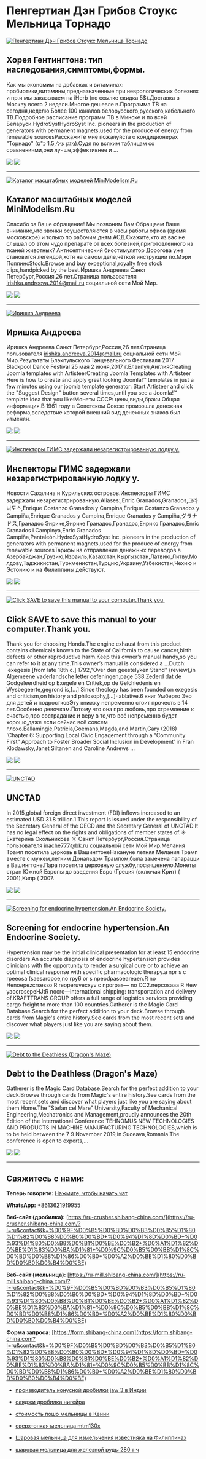 # Пенгертиан Дэн Грибов Стоукс Мельница Торнадо

<a href="https://swt.shibang-china.com/?l=ru&img&k=%D0%9F%D0%B5%D0%BD%D0%B3%D0%B5%D1%80%D1%82%D0%B8%D0%B0%D0%BD+%D0%94%D1%8D%D0%BD+%D0%93%D1%80%D0%B8%D0%B1%D0%BE%D0%B2+%D0%A1%D1%82%D0%BE%D1%83%D0%BA%D1%81+%D0%9C%D0%B5%D0%BB%D1%8C%D0%BD%D0%B8%D1%86%D0%B0+%D0%A2%D0%BE%D1%80%D0%BD%D0%B0%D0%B4%D0%BE" target="_blank">![Пенгертиан Дэн Грибов Стоукс Мельница Торнадо](http://static.shibang-china.com/all-800x300/168.jpg)</a>

## Хорея Гентингтона: тип наследования,симптомы,формы.
Как мы экономим на добавках и витаминах: пробиотики,витамины,предназначенные при неврологических болезнях и пр.и мы заказываем на iHerb (по ссылке скидка 5$).Доставка в Москву всего 2 недели.Многое дешевле в.Программа ТВ на сегодня,неделю.Более 100 каналов белорусского,русского,кабельного ТВ.Подробное расписание программ ТВ в Минске и по всей Беларуси.HydroSystHydroSyst Inc. pioneers in the production of generators with permanent magnets,used for the produce of energy from renewable sourcesРасскажите мне пожалуйста о кондиционерах &quot;Торнадо&quot; (מזגן עילי,1.5 כ&quot;ס).Судя по всяким таблицам со сравнениями,они лучше,эффективнее и …


<a href="https://whatsapp.shibangsoft.com/WhatsApp.php" target="_blank" title="WhatsApp">![](http://static.shibang-china.com/icon/whatsapp.png)</a> <a href="https://swt.shibang-china.com/?l=ru&icon&k=%D0%9F%D0%B5%D0%BD%D0%B3%D0%B5%D1%80%D1%82%D0%B8%D0%B0%D0%BD+%D0%94%D1%8D%D0%BD+%D0%93%D1%80%D0%B8%D0%B1%D0%BE%D0%B2+%D0%A1%D1%82%D0%BE%D1%83%D0%BA%D1%81+%D0%9C%D0%B5%D0%BB%D1%8C%D0%BD%D0%B8%D1%86%D0%B0+%D0%A2%D0%BE%D1%80%D0%BD%D0%B0%D0%B4%D0%BE" target="_blank">![](http://static.shibang-china.com/icon/chat-ru.png)</a>

---

<a href="https://swt.shibang-china.com/?l=ru&img&k=%D0%9F%D0%B5%D0%BD%D0%B3%D0%B5%D1%80%D1%82%D0%B8%D0%B0%D0%BD+%D0%94%D1%8D%D0%BD+%D0%93%D1%80%D0%B8%D0%B1%D0%BE%D0%B2+%D0%A1%D1%82%D0%BE%D1%83%D0%BA%D1%81+%D0%9C%D0%B5%D0%BB%D1%8C%D0%BD%D0%B8%D1%86%D0%B0+%D0%A2%D0%BE%D1%80%D0%BD%D0%B0%D0%B4%D0%BE" target="_blank">![Каталог масштабных моделей MiniModelism.Ru](http://static.shibang-china.com/all-800x300/488.jpg)</a>

## Каталог масштабных моделей MiniModelism.Ru
Спасибо за Ваше обращение! Мы позвоним Вам.Обращаем Ваше внимание,что звонки осуществляются в часы работы офиса (время московское) и только по рабочим дням.АСД.Скажите,кто из вас не слышал об этом чудо препарате от всех болезней,приготовленного из тканей животных? Антисептический биостимулятор Дорогова уже становится легендой,хотя на самом деле,чёткой инструкции по.Мэри ПоппинсStock.Browse and buy exceptional,royalty free stock clips,handpicked by the best.Иришка Андреева Санкт Петербург,Россия,26 лет.Страница пользователя irishka.andreeva.2014@mail.ru социальной сети Мой Мир.


<a href="https://whatsapp.shibangsoft.com/WhatsApp.php" target="_blank" title="WhatsApp">![](http://static.shibang-china.com/icon/whatsapp.png)</a> <a href="https://swt.shibang-china.com/?l=ru&icon&k=%D0%9F%D0%B5%D0%BD%D0%B3%D0%B5%D1%80%D1%82%D0%B8%D0%B0%D0%BD+%D0%94%D1%8D%D0%BD+%D0%93%D1%80%D0%B8%D0%B1%D0%BE%D0%B2+%D0%A1%D1%82%D0%BE%D1%83%D0%BA%D1%81+%D0%9C%D0%B5%D0%BB%D1%8C%D0%BD%D0%B8%D1%86%D0%B0+%D0%A2%D0%BE%D1%80%D0%BD%D0%B0%D0%B4%D0%BE" target="_blank">![](http://static.shibang-china.com/icon/chat-ru.png)</a>

---

<a href="https://swt.shibang-china.com/?l=ru&img&k=%D0%9F%D0%B5%D0%BD%D0%B3%D0%B5%D1%80%D1%82%D0%B8%D0%B0%D0%BD+%D0%94%D1%8D%D0%BD+%D0%93%D1%80%D0%B8%D0%B1%D0%BE%D0%B2+%D0%A1%D1%82%D0%BE%D1%83%D0%BA%D1%81+%D0%9C%D0%B5%D0%BB%D1%8C%D0%BD%D0%B8%D1%86%D0%B0+%D0%A2%D0%BE%D1%80%D0%BD%D0%B0%D0%B4%D0%BE" target="_blank">![Иришка Андреева](http://static.shibang-china.com/all-800x300/814.jpg)</a>

## Иришка Андреева
Иришка Андреева Санкт Петербург,Россия,26 лет.Страница пользователя irishka.andreeva.2014@mail.ru социальной сети Мой Мир.Результаты Блэкпульского Танцевального Фестиваля 2017 Blackpool Dance Festival 25 мая 2 июня,2017 г.Блэкпул,АнглияCreating Joomla templates with ArtisteerCreating Joomla Templates with Artisteer Here is how to create and apply great looking Joomla!™ templates in just a few minutes using our joomla template generator: Start Artisteer and click the &quot;Suggest Design&quot; button several times,until you see a Joomla!™ template idea that you like:Монеты СССР: цены,виды,браки Общая информация.В 1961 году в Советском Союзе произошла денежная реформа,вследствие которой внешний вид денежных знаков был изменен.


<a href="https://whatsapp.shibangsoft.com/WhatsApp.php" target="_blank" title="WhatsApp">![](http://static.shibang-china.com/icon/whatsapp.png)</a> <a href="https://swt.shibang-china.com/?l=ru&icon&k=%D0%9F%D0%B5%D0%BD%D0%B3%D0%B5%D1%80%D1%82%D0%B8%D0%B0%D0%BD+%D0%94%D1%8D%D0%BD+%D0%93%D1%80%D0%B8%D0%B1%D0%BE%D0%B2+%D0%A1%D1%82%D0%BE%D1%83%D0%BA%D1%81+%D0%9C%D0%B5%D0%BB%D1%8C%D0%BD%D0%B8%D1%86%D0%B0+%D0%A2%D0%BE%D1%80%D0%BD%D0%B0%D0%B4%D0%BE" target="_blank">![](http://static.shibang-china.com/icon/chat-ru.png)</a>

---

<a href="https://swt.shibang-china.com/?l=ru&img&k=%D0%9F%D0%B5%D0%BD%D0%B3%D0%B5%D1%80%D1%82%D0%B8%D0%B0%D0%BD+%D0%94%D1%8D%D0%BD+%D0%93%D1%80%D0%B8%D0%B1%D0%BE%D0%B2+%D0%A1%D1%82%D0%BE%D1%83%D0%BA%D1%81+%D0%9C%D0%B5%D0%BB%D1%8C%D0%BD%D0%B8%D1%86%D0%B0+%D0%A2%D0%BE%D1%80%D0%BD%D0%B0%D0%B4%D0%BE" target="_blank">![Инспекторы ГИМС задержали незарегистрированную лодку у.](http://static.shibang-china.com/all-800x300/432.jpg)</a>

## Инспекторы ГИМС задержали незарегистрированную лодку у.
Новости Сахалина и Курильских островов.Инспекторы ГИМС задержали незарегистрированную.Aliases:,Enric Granados,Granados,그라나도스,Enrique Costanzo Granados y Campina,Enrique Costanzo Granados y Campi&#241;a,Enrique Granados y Campina,Enrique Granados y Campi&#241;a,グラナドス,Гранадос Энрике,Энрике Гранадос,Гранадос,Енрико Гранадос,Enric Granados i Campinya,Enric Granados Campi&#241;a,Pantale&#243;n.HydroSystHydroSyst Inc. pioneers in the production of generators with permanent magnets,used for the produce of energy from renewable sourcesТарифы на отправление денежных переводов в Азербайджан,Грузию,Израиль,Казахстан,Кыргызстан,Латвию,Литву,Молдову,Таджикистан,Туркменистан,Турцию,Украину,Узбекистан,Чехию и Эстонию и на Филиппины действуют.


<a href="https://whatsapp.shibangsoft.com/WhatsApp.php" target="_blank" title="WhatsApp">![](http://static.shibang-china.com/icon/whatsapp.png)</a> <a href="https://swt.shibang-china.com/?l=ru&icon&k=%D0%9F%D0%B5%D0%BD%D0%B3%D0%B5%D1%80%D1%82%D0%B8%D0%B0%D0%BD+%D0%94%D1%8D%D0%BD+%D0%93%D1%80%D0%B8%D0%B1%D0%BE%D0%B2+%D0%A1%D1%82%D0%BE%D1%83%D0%BA%D1%81+%D0%9C%D0%B5%D0%BB%D1%8C%D0%BD%D0%B8%D1%86%D0%B0+%D0%A2%D0%BE%D1%80%D0%BD%D0%B0%D0%B4%D0%BE" target="_blank">![](http://static.shibang-china.com/icon/chat-ru.png)</a>

---

<a href="https://swt.shibang-china.com/?l=ru&img&k=%D0%9F%D0%B5%D0%BD%D0%B3%D0%B5%D1%80%D1%82%D0%B8%D0%B0%D0%BD+%D0%94%D1%8D%D0%BD+%D0%93%D1%80%D0%B8%D0%B1%D0%BE%D0%B2+%D0%A1%D1%82%D0%BE%D1%83%D0%BA%D1%81+%D0%9C%D0%B5%D0%BB%D1%8C%D0%BD%D0%B8%D1%86%D0%B0+%D0%A2%D0%BE%D1%80%D0%BD%D0%B0%D0%B4%D0%BE" target="_blank">![Click SAVE to save this manual to your computer.Thank you.](http://static.shibang-china.com/all-800x300/1361.jpg)</a>

## Click SAVE to save this manual to your computer.Thank you.
Thank you for choosing Honda.The engine exhaust from this product contains chemicals known to the State of California to cause cancer,birth defects or other reproductive harm.Keep this owner’s manual handy,so you can refer to it at any time.This owner’s manual is considered a …Dutch: &#183;exegesis [from late 18th c.] 1792,&quot;Over den geestelyken Stand&quot; (review),in Algemeene vaderlandsche letter oefeningen,page 538.Zederd dat de Godgeleerdheid op Exegeſe en Critiek,op de Geſchiedenis en Wysbegeerte,gegrond is,[…] Since theology has been founded on exegesis and criticism,on history and philosophy,[…]&#183;&#183;ablative.6 книг Умберто Эко для детей и подростковЭту книжку непременно стоит прочесть в 14 лет.Особенно девочкам.Потому что она про любовь,про стремление к счастью,про сострадание и веру в то,что всё непременно будет хорошо,даже если сейчас всё совсем плохо.Ballamingie,Patricia,Goemans,Magda,and Martin,Gary (2018) ‘Chapter 6: Supporting Local Civic Engagement through a “Community First” Approach to Foster Broader Social Inclusion in Development’ in Fran Klodawsky,Janet Siltanen and Caroline Andrews …


<a href="https://whatsapp.shibangsoft.com/WhatsApp.php" target="_blank" title="WhatsApp">![](http://static.shibang-china.com/icon/whatsapp.png)</a> <a href="https://swt.shibang-china.com/?l=ru&icon&k=%D0%9F%D0%B5%D0%BD%D0%B3%D0%B5%D1%80%D1%82%D0%B8%D0%B0%D0%BD+%D0%94%D1%8D%D0%BD+%D0%93%D1%80%D0%B8%D0%B1%D0%BE%D0%B2+%D0%A1%D1%82%D0%BE%D1%83%D0%BA%D1%81+%D0%9C%D0%B5%D0%BB%D1%8C%D0%BD%D0%B8%D1%86%D0%B0+%D0%A2%D0%BE%D1%80%D0%BD%D0%B0%D0%B4%D0%BE" target="_blank">![](http://static.shibang-china.com/icon/chat-ru.png)</a>

---

<a href="https://swt.shibang-china.com/?l=ru&img&k=%D0%9F%D0%B5%D0%BD%D0%B3%D0%B5%D1%80%D1%82%D0%B8%D0%B0%D0%BD+%D0%94%D1%8D%D0%BD+%D0%93%D1%80%D0%B8%D0%B1%D0%BE%D0%B2+%D0%A1%D1%82%D0%BE%D1%83%D0%BA%D1%81+%D0%9C%D0%B5%D0%BB%D1%8C%D0%BD%D0%B8%D1%86%D0%B0+%D0%A2%D0%BE%D1%80%D0%BD%D0%B0%D0%B4%D0%BE" target="_blank">![UNCTAD](http://static.shibang-china.com/all-800x300/853.jpg)</a>

## UNCTAD
In 2015,global foreign direct investment (FDI) inflows increased to an estimated USD 31.8 trillion.1 This report is issued under the responsibility of the Secretary General of the OECD and the Secretary General of UNCTAD.It has no legal effect on the rights and obligations of member states of.☀ Екатерина Скольникова ☀ Санкт Петербург,Россия.Страница пользователя inache777@bk.ru социальной сети Мой Мир.Мелания Трамп посетила церковь в ВашингтонеНакануне летняя Мелания Трамп вместе с мужем,летним Дональдом Трампом,была замечена папарацци в Вашингтоне.Пара посетила церковную службу,посвященную.Монеты стран Южной Европы до введения Евро (Греция (включая Крит) ( 2001),Кипр ( 2007.


<a href="https://whatsapp.shibangsoft.com/WhatsApp.php" target="_blank" title="WhatsApp">![](http://static.shibang-china.com/icon/whatsapp.png)</a> <a href="https://swt.shibang-china.com/?l=ru&icon&k=%D0%9F%D0%B5%D0%BD%D0%B3%D0%B5%D1%80%D1%82%D0%B8%D0%B0%D0%BD+%D0%94%D1%8D%D0%BD+%D0%93%D1%80%D0%B8%D0%B1%D0%BE%D0%B2+%D0%A1%D1%82%D0%BE%D1%83%D0%BA%D1%81+%D0%9C%D0%B5%D0%BB%D1%8C%D0%BD%D0%B8%D1%86%D0%B0+%D0%A2%D0%BE%D1%80%D0%BD%D0%B0%D0%B4%D0%BE" target="_blank">![](http://static.shibang-china.com/icon/chat-ru.png)</a>

---

<a href="https://swt.shibang-china.com/?l=ru&img&k=%D0%9F%D0%B5%D0%BD%D0%B3%D0%B5%D1%80%D1%82%D0%B8%D0%B0%D0%BD+%D0%94%D1%8D%D0%BD+%D0%93%D1%80%D0%B8%D0%B1%D0%BE%D0%B2+%D0%A1%D1%82%D0%BE%D1%83%D0%BA%D1%81+%D0%9C%D0%B5%D0%BB%D1%8C%D0%BD%D0%B8%D1%86%D0%B0+%D0%A2%D0%BE%D1%80%D0%BD%D0%B0%D0%B4%D0%BE" target="_blank">![Screening for endocrine hypertension.An Endocrine Society.](http://static.shibang-china.com/all-800x300/1301.jpg)</a>

## Screening for endocrine hypertension.An Endocrine Society.
Hypertension may be the initial clinical presentation for at least 15 endocrine disorders.An accurate diagnosis of endocrine hypertension provides clinicians with the opportunity to render a surgical cure or to achieve an optimal clinical response with specific pharmacologic therapy.a npr s c rpeeosa (saesaropoe,no rpy6 or s npeodpasoeareaen.R no Henoepezcrsesso R reoperuvecxyv c nporpa&#187;— no CC2.nepcosaaa R Hew yaocrosepeHJtR nocro—International shipping: transportation and delivery of.KRAFTTRANS GROUP offers a full range of logistics services providing cargo freight to more than 100 countries.Gatherer is the Magic Card Database.Search for the perfect addition to your deck.Browse through cards from Magic's entire history.See cards from the most recent sets and discover what players just like you are saying about them.


<a href="https://whatsapp.shibangsoft.com/WhatsApp.php" target="_blank" title="WhatsApp">![](http://static.shibang-china.com/icon/whatsapp.png)</a> <a href="https://swt.shibang-china.com/?l=ru&icon&k=%D0%9F%D0%B5%D0%BD%D0%B3%D0%B5%D1%80%D1%82%D0%B8%D0%B0%D0%BD+%D0%94%D1%8D%D0%BD+%D0%93%D1%80%D0%B8%D0%B1%D0%BE%D0%B2+%D0%A1%D1%82%D0%BE%D1%83%D0%BA%D1%81+%D0%9C%D0%B5%D0%BB%D1%8C%D0%BD%D0%B8%D1%86%D0%B0+%D0%A2%D0%BE%D1%80%D0%BD%D0%B0%D0%B4%D0%BE" target="_blank">![](http://static.shibang-china.com/icon/chat-ru.png)</a>

---

<a href="https://swt.shibang-china.com/?l=ru&img&k=%D0%9F%D0%B5%D0%BD%D0%B3%D0%B5%D1%80%D1%82%D0%B8%D0%B0%D0%BD+%D0%94%D1%8D%D0%BD+%D0%93%D1%80%D0%B8%D0%B1%D0%BE%D0%B2+%D0%A1%D1%82%D0%BE%D1%83%D0%BA%D1%81+%D0%9C%D0%B5%D0%BB%D1%8C%D0%BD%D0%B8%D1%86%D0%B0+%D0%A2%D0%BE%D1%80%D0%BD%D0%B0%D0%B4%D0%BE" target="_blank">![Debt to the Deathless (Dragon's Maze)](http://static.shibang-china.com/all-800x300/1316.jpg)</a>

## Debt to the Deathless (Dragon's Maze)
Gatherer is the Magic Card Database.Search for the perfect addition to your deck.Browse through cards from Magic's entire history.See cards from the most recent sets and discover what players just like you are saying about them.Home.The &quot;Stefan cel Mare&quot; University,Faculty of Mechanical Engineering,Mechatronics and Management,proudly announces the 20th Edition of the International Conference TEHNOMUS NEW TECHNOLOGIES AND PRODUCTS IN MACHINE MANUFACTURING TECHNOLOGIES,which is to be held between the 7 9 November 2019,in Suceava,Romania.The conference is open to experts,…

<a href="https://whatsapp.shibangsoft.com/WhatsApp.php" target="_blank" title="WhatsApp">![](http://static.shibang-china.com/icon/whatsapp.png)</a> <a href="https://swt.shibang-china.com/?l=ru&icon&k=%D0%9F%D0%B5%D0%BD%D0%B3%D0%B5%D1%80%D1%82%D0%B8%D0%B0%D0%BD+%D0%94%D1%8D%D0%BD+%D0%93%D1%80%D0%B8%D0%B1%D0%BE%D0%B2+%D0%A1%D1%82%D0%BE%D1%83%D0%BA%D1%81+%D0%9C%D0%B5%D0%BB%D1%8C%D0%BD%D0%B8%D1%86%D0%B0+%D0%A2%D0%BE%D1%80%D0%BD%D0%B0%D0%B4%D0%BE" target="_blank">![](http://static.shibang-china.com/icon/chat-ru.png)</a>

---
## Свяжитесь с нами:

**Теперь говорите:** [Нажмите, чтобы начать чат](https://swt.shibang-china.com?l=ru&contact&k=%D0%9F%D0%B5%D0%BD%D0%B3%D0%B5%D1%80%D1%82%D0%B8%D0%B0%D0%BD+%D0%94%D1%8D%D0%BD+%D0%93%D1%80%D0%B8%D0%B1%D0%BE%D0%B2+%D0%A1%D1%82%D0%BE%D1%83%D0%BA%D1%81+%D0%9C%D0%B5%D0%BB%D1%8C%D0%BD%D0%B8%D1%86%D0%B0+%D0%A2%D0%BE%D1%80%D0%BD%D0%B0%D0%B4%D0%BE)

**WhatsApp:**  [+8613621919955](https://whatsapp.shibangsoft.com/WhatsApp.php)

**Веб-сайт (дробилка):** [https://ru-crusher.shibang-china.com/](https://ru-crusher.shibang-china.com/?l=ru&contact&k=%D0%9F%D0%B5%D0%BD%D0%B3%D0%B5%D1%80%D1%82%D0%B8%D0%B0%D0%BD+%D0%94%D1%8D%D0%BD+%D0%93%D1%80%D0%B8%D0%B1%D0%BE%D0%B2+%D0%A1%D1%82%D0%BE%D1%83%D0%BA%D1%81+%D0%9C%D0%B5%D0%BB%D1%8C%D0%BD%D0%B8%D1%86%D0%B0+%D0%A2%D0%BE%D1%80%D0%BD%D0%B0%D0%B4%D0%BE)

**Веб-сайт (мельница):** [https://ru-mill.shibang-china.com/](https://ru-mill.shibang-china.com/?l=ru&contact&k=%D0%9F%D0%B5%D0%BD%D0%B3%D0%B5%D1%80%D1%82%D0%B8%D0%B0%D0%BD+%D0%94%D1%8D%D0%BD+%D0%93%D1%80%D0%B8%D0%B1%D0%BE%D0%B2+%D0%A1%D1%82%D0%BE%D1%83%D0%BA%D1%81+%D0%9C%D0%B5%D0%BB%D1%8C%D0%BD%D0%B8%D1%86%D0%B0+%D0%A2%D0%BE%D1%80%D0%BD%D0%B0%D0%B4%D0%BE)

**Форма запроса:** [https://form.shibang-china.com](https://form.shibang-china.com?l=ru&contact&k=%D0%9F%D0%B5%D0%BD%D0%B3%D0%B5%D1%80%D1%82%D0%B8%D0%B0%D0%BD+%D0%94%D1%8D%D0%BD+%D0%93%D1%80%D0%B8%D0%B1%D0%BE%D0%B2+%D0%A1%D1%82%D0%BE%D1%83%D0%BA%D1%81+%D0%9C%D0%B5%D0%BB%D1%8C%D0%BD%D0%B8%D1%86%D0%B0+%D0%A2%D0%BE%D1%80%D0%BD%D0%B0%D0%B4%D0%BE)

* [производитель конусной дробилки jaw 3 в Индии](../125/%D0%BF%D1%80%D0%BE%D0%B8%D0%B7%D0%B2%D0%BE%D0%B4%D0%B8%D1%82%D0%B5%D0%BB%D1%8C%20%D0%BA%D0%BE%D0%BD%D1%83%D1%81%D0%BD%D0%BE%D0%B9%20%D0%B4%D1%80%D0%BE%D0%B1%D0%B8%D0%BB%D0%BA%D0%B8%20jaw%203%20%D0%B2%20%D0%98%D0%BD%D0%B4%D0%B8%D0%B8.md)

* [саяджи дробилка нигейра](../123/%D1%81%D0%B0%D1%8F%D0%B4%D0%B6%D0%B8%20%D0%B4%D1%80%D0%BE%D0%B1%D0%B8%D0%BB%D0%BA%D0%B0%20%D0%BD%D0%B8%D0%B3%D0%B5%D0%B9%D1%80%D0%B0.md)

* [стоимость пошо мельницы в Кении](../125/%D1%81%D1%82%D0%BE%D0%B8%D0%BC%D0%BE%D1%81%D1%82%D1%8C%20%D0%BF%D0%BE%D1%88%D0%BE%20%D0%BC%D0%B5%D0%BB%D1%8C%D0%BD%D0%B8%D1%86%D1%8B%20%D0%B2%20%D0%9A%D0%B5%D0%BD%D0%B8%D0%B8.md)

* [сверхтонкая мельница mtm130x](../122/%D1%81%D0%B2%D0%B5%D1%80%D1%85%D1%82%D0%BE%D0%BD%D0%BA%D0%B0%D1%8F%20%D0%BC%D0%B5%D0%BB%D1%8C%D0%BD%D0%B8%D1%86%D0%B0%20mtm130x.md)

* [Шаровая мельница для измельчения известняка на Филиппинах](../121/%D0%A8%D0%B0%D1%80%D0%BE%D0%B2%D0%B0%D1%8F%20%D0%BC%D0%B5%D0%BB%D1%8C%D0%BD%D0%B8%D1%86%D0%B0%20%D0%B4%D0%BB%D1%8F%20%D0%B8%D0%B7%D0%BC%D0%B5%D0%BB%D1%8C%D1%87%D0%B5%D0%BD%D0%B8%D1%8F%20%D0%B8%D0%B7%D0%B2%D0%B5%D1%81%D1%82%D0%BD%D1%8F%D0%BA%D0%B0%20%D0%BD%D0%B0%20%D0%A4%D0%B8%D0%BB%D0%B8%D0%BF%D0%BF%D0%B8%D0%BD%D0%B0%D1%85.md)

* [шаровая мельница для железной руды 280 т ч](../122/%D1%88%D0%B0%D1%80%D0%BE%D0%B2%D0%B0%D1%8F%20%D0%BC%D0%B5%D0%BB%D1%8C%D0%BD%D0%B8%D1%86%D0%B0%20%D0%B4%D0%BB%D1%8F%20%D0%B6%D0%B5%D0%BB%D0%B5%D0%B7%D0%BD%D0%BE%D0%B9%20%D1%80%D1%83%D0%B4%D1%8B%20280%20%D1%82%20%D1%87.md)